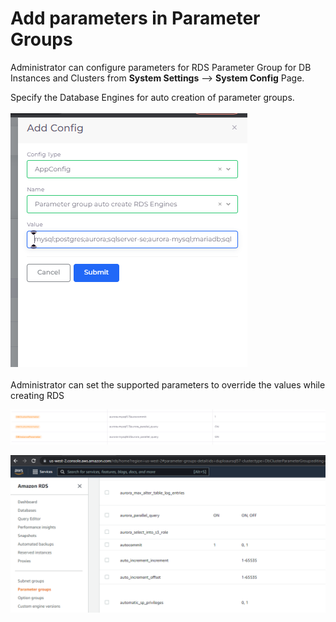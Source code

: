 # Add parameters in Parameter Groups

Administrator can configure parameters for RDS Parameter Group for DB Instances and Clusters from **System Settings** --> **System Config** Page.

Specify the Database Engines for auto creation of parameter groups.\
\
![](<../../../.gitbook/assets/image (67) (1).png>)\
\
Administrator can set the supported parameters to override the values while creating RDS

![Sample configuration](<../../../.gitbook/assets/image (17).png>)

![Parameters overriden in AWS based on the configuration](<../../../.gitbook/assets/image (42) (1).png>)
